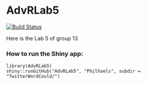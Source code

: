 # AdvRLab5
[![Build Status](https://travis-ci.org/Philhoels/AdvRLab5.svg?branch=master)](https://travis-ci.org/Philhoels/AdvRLab5)

Here is the Lab 5 of group 13

### How to run the Shiny app:
````
library(AdvRLab5)  
shiny::runGitHub("AdvRLab5", "Philhoels", subdir = "TwitterWordCould/")
````
